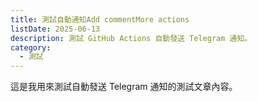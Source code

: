 ```yaml
---
title: 測試自動通知Add commentMore actions
listDate: 2025-06-13
description: 測試 GitHub Actions 自動發送 Telegram 通知。
category:
  - 測試
---
```

這是我用來測試自動發送 Telegram 通知的測試文章內容。
